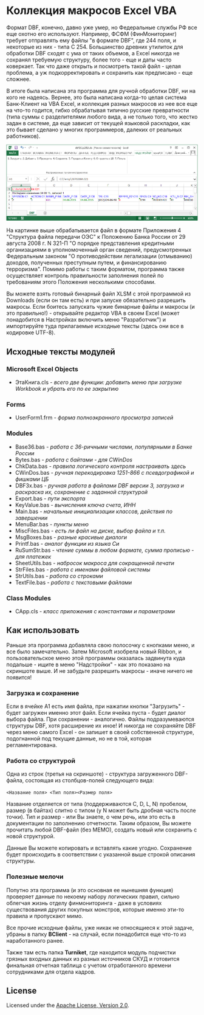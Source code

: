 Коллекция макросов Excel VBA
============================

Формат DBF, конечно, давно уже умер, но Федеральные службы РФ все еще охотно 
его используют. Например, ФСФМ (ФинМониторинг) требует отправлять ему файлы 
"в формате DBF", где 244 поля, и некоторые из них - типа C 254. Большинство 
древних утилиток для обработки DBF сходят с ума от таких объемов, а Excel 
никогда не сохранял требуемую структуру, более того - еще и даты часто 
коверкает. Так что даже открыть и посмотреть такой файл - целая проблема, 
а уж подкорректировать и сохранить как предписано - еще сложнее.

В итоге была написана эта программа для ручной обработки DBF, ни на кого не 
надеясь. Вернее, это была написана когда-то целая система Банк-Клиент на VBA 
Excel, и коллекция разных макросов из нее все еще на что-то годится, гибко 
обрабатывая типично русские превратности (типа суммы с разделителями любого 
вида, а не только того, что жестко задан в системе, да еще зависит от текущей 
языковой раскладки, как это бывает сделано у многих программеров, далеких от 
реальных работников).

![dbf161p2015.png](assets/images/dbf161p2015.png)

На картинке выше обрабатывается файл в формате Приложения 4 "Структура файла 
передачи ОЭС" к Положению Банка России от 29 августа 2008 г. N 321-П 
"О порядке представления кредитными организациями в уполномоченный орган 
сведений, предусмотренных Федеральным законом "О противодействии легализации 
(отмыванию) доходов, полученных преступным путем, и финансированию 
терроризма". Помимо работы с таким форматом, программа также осуществляет 
контроль правильности заполнения полей по требованиям этого Положения 
несколькими способами.

Вы можете взять готовый бинарный файл XLSM с этой программой из Downloads
(если он там есть) и при запуске обязательно разрешить макросы. Если боитесь 
запускать чужие бинарные файлы и макросы (и это правильно!) - открывайте 
редактор VBA в своем Excel (может понадобится в Настройках включить меню 
"Разработчик") и импортируйте туда прилагаемые исходные тексты (здесь они 
все в кодировке UTF-8).

## Исходные тексты модулей

### Microsoft Excel Objects

* ЭтаКнига.cls - *всего две функции: добавить меню при загрузке Workbook и 
убрать его по ее закрытию*

### Forms

* UserForm1.frm - *форма полноэкранного просмотра записей*

### Modules

* Base36.bas - *работа с 36-ричными числами, популярными в Банке России*
* Bytes.bas - *работа с байтами - для CWinDos*
* ChkData.bas - *правила логического контроля настраивать здесь*
* CWinDos.bas - *ручная перекодировка 1251-866 с псевдографикой и фишками ЦБ*
* DBF3x.bas - *ручная работа в файлами DBF версии 3, загрузка и раскраска их, 
сохранение с заданной структурой*
* Export.bas - *пути экспорта*
* KeyValue.bas - *вычисления ключа счета, ИНН*
* Main.bas - *начальные инициализации классов, действия по завершении*
* MenuBar.bas - *пункты меню*
* MiscFiles.bas - *есть ли файл на диске, выбор файла и т.п.*
* MsgBoxes.bas - *разные красивые диалоги*
* Printf.bas - *аналог функции из языка Си*
* RuSumStr.bas - *чтение суммы в любом формате, сумма прописью - для платежек*
* SheetUtils.bas - *набросок макроса для сокращенной печати*
* StrFiles.bas - *работа с именами файловой системы*
* StrUtils.bas - *работа со строками*
* TextFile.bas - *работа с текстовыми файлами*

### Class Modules

* CApp.cls - *класс приложения с константами и параметрами*

## Как использовать

Раньше эта программа добавляла свою полосочку с кнопками меню, и все было 
замечательно. Затем Microsoft изобрела новый Ribbon, и пользовательское меню 
этой программы оказалась задвинута куда подальше - ищите в меню "Надстройки" - 
как это показано на скриншоте выше. И не забудьте разрешить макросы - иначе 
ничего не появится!

### Загрузка и сохранение

Если в ячейке A1 есть имя файла, при нажатии кнопки "Загрузить" - будет 
загружен именно этот файл. Если ячейка пуста - будет диалог выбора файла. 
При сохранении - аналогично. Файлы подразумеваются структуры DBF, хотя 
расширение их иное!
И никогда не сохраняйте DBF через меню самого Excel - он запишет в своей 
собственной структуре, подогнанной под текущие данные, но не в той, которая 
регламентирована.

### Работа со структурой

Одна из строк (третья на скриншоте) - структура загруженного DBF-файла, 
состоящая из столбцов-полей следующего вида:

`<Название поля> <Тип поля><Размер поля>`

Название отделяется от типа (поддерживаются C, D, L, N) пробелом, размер 
(в байтах) слитно с типом (у N может быть дробная часть после точки). 
Тип и размер - или Вы знаете, о чем речь, или это есть в документации по 
заполнению отчетности. Таким образом, Вы можете прочитать любой DBF-файл 
(без МЕМО), создать новый или сохранить с новой структурой.

Данные Вы можете копировать и вставлять какие угодно. Сохранение будет 
происходить в соответствии с указанной выше строкой описания структуры.

### Полезные мелочи ###

Попутно эта программа (и это основная ее нынешняя функция) проверяет данные 
по некоему набору логических правил, сильно облегчая жизнь отделу 
финмониторинга - даже в условиях существования других покупных монстров, 
которые именно эти-то правила и пропускают мимо.

Все прочие исходные файлы, уже никак не относящиеся к этой задаче, убраны в 
папку **BClient** - на случай, если понадобится еще что-то из наработанного 
ранее.

Также там есть папка **Turniket**, где находится модуль подчистки грязных 
входных данных из разных источников СКУД и готовится финальная отчетная 
таблица с учетом отработанного времени сотрудниками для отдела кадров.

## License

Licensed under the [Apache License, 
Version 2.0](http://www.apache.org/licenses/LICENSE-2.0 "LICENSE").
